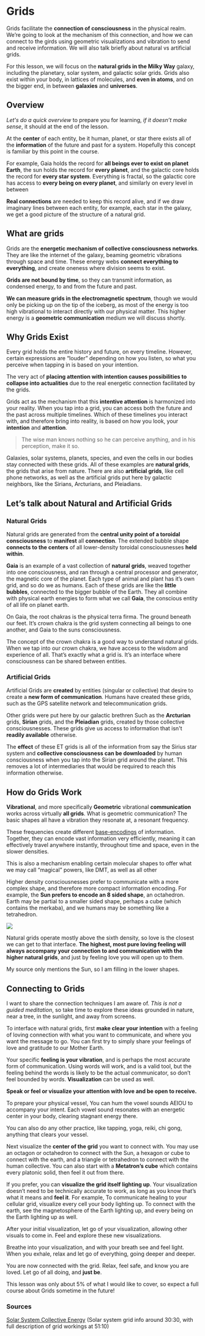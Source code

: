 
# Grids

Grids facilitate the **connection of consciousness** in the physical realm. We’re going to look at the mechanism of this connection, and how we can connect to the girds using geometric visualizations and vibration to send and receive information. We will also talk briefly about natural vs artificial grids.

For this lesson, we will focus on the **natural grids in the Milky Way** galaxy, including the planetary, solar system, and galactic solar grids. Grids also exist within your body, in lattices of molecules, and **even in atoms**, and on the bigger end, in between **galaxies** and **universes**.

## Overview
*Let's do a quick overview* to prepare you for learning, *if it doesn’t make sense*, it should at the end of the lesson.

At the **center** of each entity, be it human, planet, or star there exists all of the **information** of the future and past for a system. Hopefully this concept is familiar by this point in the course.

For example, Gaia holds the record for **all beings ever to exist on planet Earth**, the sun holds the record for **every planet**, and the galactic core holds the record for **every star system**. Everything is fractal, so the galactic core has access to **every being on every planet**, and similarly on every level in between

**Real connections** are needed to keep this record alive, and if we draw imaginary lines between each entity, for example, each star in the galaxy, we get a good picture of the structure of a natural grid.

## What are grids
Grids are the **energetic mechanism of collective consciousness networks**. They are like the internet of the galaxy, beaming geometric vibrations through space and time. These energy webs **connect everything to everything**, and create oneness where division seems to exist.

**Grids are not bound by time**, so they can transmit information, as condensed energy, to and from the future and past.

**We can measure grids in the electromagnetic spectrum**, though we would only be picking up on the tip of the iceberg, as most of the energy is too high vibrational to interact directly with our physical matter. This higher energy is a **geometric communication** medium we will discuss shortly.

## Why Grids Exist
Every grid holds the entire history and future, on every timeline. However, certain expressions are “louder” depending on how you listen, so what you perceive when tapping in is based on your intention.

The very act of **placing attention with intention causes possibilities to collapse into actualities** due to the real energetic connection facilitated by the grids.

Grids act as the mechanism that this **intentive attention** is harmonized into your reality. When you tap into a grid, you can access both the future and the past across multiple timelines. Which of these timelines you interact with, and therefore bring into reality, is based on how you look, your **intention** and **attention**.

> The wise man knows nothing so he can perceive anything, and in his perception, make it so.

Galaxies, solar systems, planets, species, and even the cells in our bodies stay connected with these grids. All of these examples are **natural grids**, the grids that arise from nature. There are also **artificial grids**, like cell phone networks, as well as the artificial grids put here by galactic neighbors, like the Sirians, Arcturians, and Pleiadians.

## Let’s talk about Natural and Artificial Grids

### Natural Grids
Natural grids are generated from the **central unity point of a toroidal consciousness** to **manifest** all **connection**. The extended bubble shape **connects to the centers** of all lower-density toroidal consciousnesses **held within**.

**Gaia** is an example of a vast collection of **natural grids**, weaved together into one consciousness, and ran through a central processor and generator, the magnetic core of the planet. Each type of animal and plant has it’s own grid, and so do we as humans. Each of these grids are like the **little bubbles**, connected to the bigger bubble of the Earth. They all combine with physical earth energies to form what we call **Gaia**, the conscious entity of all life on planet earth.

On Gaia, the root chakras is the physical terra firma. The ground beneath our feet. It’s crown chakra is the grid system connecting all beings to one another, and Gaia to the suns consciousness.

The concept of the crown chakra is a good way to understand natural grids. When we tap into our crown chakra, we have access to the wisdom and experience of all. That’s exactly what a grid is. It’s an interface where consciousness can be shared between entities.

### Artificial Grids
Artificial Grids are **created** by entities (singular or collective) that desire to create a **new form of communication**. Humans have created these grids, such as the GPS satellite network and telecommunication grids.

Other grids were put here by our galactic brethren Such as the **Arcturian** grids, **Sirian** grids, and the **Pleiadian** grids, created by those collective consciousnesses. These grids give us access to information that isn't **readily available** otherwise.

The **effect** of these ET grids is all of the information from say the Sirius star system and **collective consciousness can be downloaded** by human consciousness when you tap into the Sirian grid around the planet. This removes a lot of intermediaries that would be required to reach this information otherwise.

## How do Grids Work
**Vibrational**, and more specifically **Geometric** vibrational **communication** works across virtually **all grids**. What is geometric communication? The basic shapes all have a vibration they resonate at, a resonant frequency. 

These frequencies create different [base-encodings](https://code.tutsplus.com/tutorials/base-what-a-practical-introduction-to-base-encoding--net-27590) of information. Together, they can encode vast information very efficiently, meaning it can effectively travel anywhere instantly, throughout time and space, even in the slower densities.

This is also a mechanism enabling certain molecular shapes to offer what we may call “magical” powers, like DMT, as well as all other

Higher density consciousnesses prefer to communicate with a more complex shape, and therefore more compact information encoding. For example, the **Sun prefers to encode an 8 sided shape**, an octahedron. Earth may be partial to a smaller sided shape, perhaps a cube (which contains the merkaba), and we humans may be something like a tetrahedron.

![](https://media.giphy.com/media/RlrZTB2QJzbXrGPXLg/giphy.gif)

Natural grids operate mostly above the sixth density, so love is the closest we can get to that interface. **The highest, most pure loving feeling will always accompany your connection to and communication with the higher natural grids**, and just by feeling love you will open up to them.

My source only mentions the Sun, so I am filling in the lower shapes.

## Connecting to Grids
I want to share the connection techniques I am aware of. *This is not a guided meditation*, so take time to explore these ideas grounded in nature, near a tree, in the sunlight, and away from screens.

To interface with natural grids, first **make clear your intention** with a feeling of loving connection with what you want to communicate, and where you want the message to go. You can first try to simply share your feelings of love and gratitude to our Mother Earth.

Your specific **feeling is your vibration**, and is perhaps the most accurate form of communication. Using words will work, and is a valid tool, but the feeling behind the words is likely to be the actual communicator, so don’t feel bounded by words. **Visualization** can be used as well.

**Speak or feel or visualize your attention with love and be open to receive.**

To prepare your physical vessel, You can hum the vowel sounds AEIOU to accompany your intent. Each vowel sound resonates with an energetic center in your body, clearing stagnant energy there.

You can also do any other practice, like tapping, yoga, reiki, chi gong, anything that clears your vessel.

Next visualize the **center of the grid** you want to connect with. You may use an octagon or octahedron to connect with the Sun, a hexagon or cube to connect with the earth, and a triangle or tetrahedron to connect with the human collective. You can also start with a **Metatron’s cube** which contains every platonic solid, then feel it out from there.

If you prefer, you can **visualize the grid itself lighting up**. Your visualization doesn’t need to be technically accurate to work, as long as you know that’s what it means and **feel it**. For example, To communicate healing to your cellular grid, visualize every cell your body lighting up. To connect with the earth, see the magnetosphere of the Earth lighting up, and every being on the Earth lighting up as well.

After your initial visualization, let go of your visualization, allowing other visuals to come in. Feel and explore these new visualizations.

Breathe into your visualization, and with your breath see and feel light. When you exhale, relax and let go of everything, going deeper and deeper.

You are now connected with the grid. Relax, feel safe, and know you are loved. Let go of all doing, and **just be**.

This lesson was only about 5% of what I would like to cover, so expect a full course about Grids sometime in the future!

### Sources
[Solar System Collective Energy](https://www.youtube.com/watch?v=CPGJk4Suggw) (Solar system grid info around 30:30, with full description of grid workings at 51:10)
<!--stackedit_data:
eyJoaXN0b3J5IjpbLTIwMTQ1NjU1MSwtMzA1MTY4OTU0LC04MT
M0NTA0MDcsLTYzODY5NzE2NiwtMTYyNzcxNjAzNF19
-->